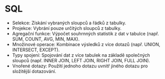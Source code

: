 # SQL

- Selekce: Získání vybraných sloupců a řádků z tabulky.
- Projekce: Vybrání pouze určitých sloupců z tabulky.
- Agregační funkce: Výpočet souhrnných statistik z dat v tabulce (např. SUM, COUNT, AVG, MIN, MAX).
- Množinové operace: Kombinace výsledků z více dotazů (např. UNION, INTERSECT, EXCEPT).
- Typy spojení: Spojování dat z více tabulek na základě společných sloupců (např. INNER JOIN, LEFT JOIN, RIGHT JOIN, FULL JOIN).
- Vnořené dotazy: Použití jednoho dotazu uvnitř jiného dotazu pro složitější dotazování.